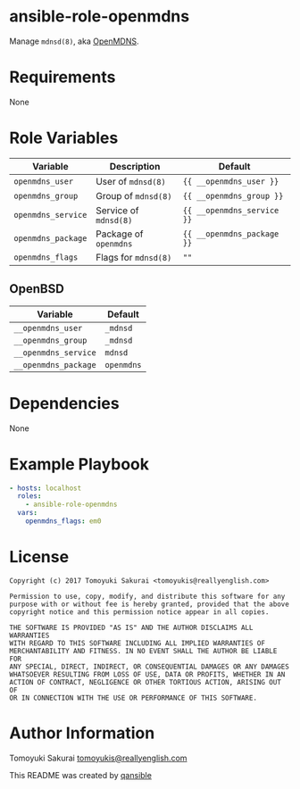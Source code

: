 # ansible-role-openmdns

Manage `mdnsd(8)`, aka [OpenMDNS](http://www.haesbaert.org/openmdns/).

# Requirements

None

# Role Variables

| Variable | Description | Default |
|----------|-------------|---------|
| `openmdns_user` | User of `mdnsd(8)` | `{{ __openmdns_user }}` |
| `openmdns_group` | Group of `mdnsd(8)` | `{{ __openmdns_group }}` |
| `openmdns_service` | Service of `mdnsd(8)` | `{{ __openmdns_service }}` |
| `openmdns_package` | Package of `openmdns` | `{{ __openmdns_package }}` |
| `openmdns_flags` | Flags for `mdnsd(8)` | `""` |

## OpenBSD

| Variable | Default |
|----------|---------|
| `__openmdns_user` | `_mdnsd` |
| `__openmdns_group` | `_mdnsd` |
| `__openmdns_service` | `mdnsd` |
| `__openmdns_package` | `openmdns` |

# Dependencies

None

# Example Playbook

```yaml
- hosts: localhost
  roles:
    - ansible-role-openmdns
  vars:
    openmdns_flags: em0
```

# License

```
Copyright (c) 2017 Tomoyuki Sakurai <tomoyukis@reallyenglish.com>

Permission to use, copy, modify, and distribute this software for any
purpose with or without fee is hereby granted, provided that the above
copyright notice and this permission notice appear in all copies.

THE SOFTWARE IS PROVIDED "AS IS" AND THE AUTHOR DISCLAIMS ALL WARRANTIES
WITH REGARD TO THIS SOFTWARE INCLUDING ALL IMPLIED WARRANTIES OF
MERCHANTABILITY AND FITNESS. IN NO EVENT SHALL THE AUTHOR BE LIABLE FOR
ANY SPECIAL, DIRECT, INDIRECT, OR CONSEQUENTIAL DAMAGES OR ANY DAMAGES
WHATSOEVER RESULTING FROM LOSS OF USE, DATA OR PROFITS, WHETHER IN AN
ACTION OF CONTRACT, NEGLIGENCE OR OTHER TORTIOUS ACTION, ARISING OUT OF
OR IN CONNECTION WITH THE USE OR PERFORMANCE OF THIS SOFTWARE.
```

# Author Information

Tomoyuki Sakurai <tomoyukis@reallyenglish.com>

This README was created by [qansible](https://github.com/trombik/qansible)
